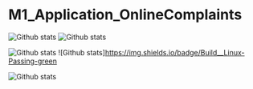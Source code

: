 # M1_Application_OnlineComplaints
![Github stats](https://img.shields.io/badge/Code%20Qulity%20Score-80-green)    ![Github stats](https://img.shields.io/badge/Code%20Qulity%20Score-75-green)

![Github stats](https://img.shields.io/badge/Code%20Grade-B-green)                      ![Github stats]https://img.shields.io/badge/Build__Linux-Passing-green

![Github stats](https://img.shields.io/github/languages/code-size/JNagaPrasanna/M1_Application_OnlineComplaints)  

